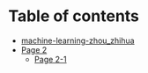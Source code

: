 # Table of contents

* [machine-learning-zhou\_zhihua](README.md)
* [Page 2](page-2/README.md)
  * [Page 2-1](page-2/page-2-1.md)
